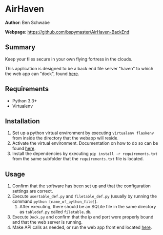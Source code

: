 # AirHaven #

**Author**: Ben Schwabe

**Webpage**: https://github.com/bspymaster/AirHaven-BackEnd    

## Summary ##
Keep your files secure in your own flying fortress in the clouds.

This application is designed to be a back end file server "haven" to which the web app can "dock", found [here](https://github.com/bspymaster/AirHaven-FrontEnd).

## Requirements ##
- Python 3.3+
- Virtualenv

## Installation ##
1. Set up a python virtual environment by executing `virtualenv flaskenv` from inside the directory that the webapp will reside.
2. Activate the virtual environment. Documentation on how to do so can be found [here](https://virtualenv.pypa.io/en/stable/userguide/#activate-script).
3. Install the dependencies by executing `pip install -r requirements.txt` from the same subfolder that the `requirements.txt` file is located.

## Usage ##
1. Confirm that the software has been set up and that the configuration settings are correct.
2. Execute `usertable_def.py` and `filetable_def.py` (usually by running the command `python [name_of_python_file]`).
    1. After executing, there should be an SQLite file in the same directory as `tabledef.py` called `filetable.db`.
3. Execute `Dock.py` and confirm that the ip and port were properly bound and that the web server is running.
4. Make API calls as needed, or run the web app front end located [here](https://github.com/bspymaster/AirHaven-FrontEnd).
